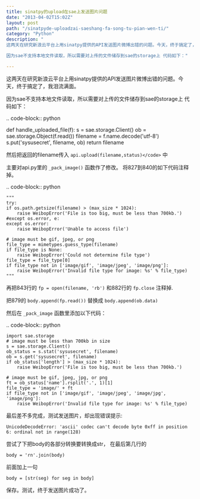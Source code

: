 ```yaml
---
title: sinatpy的upload在sae上发送图片问题
date: "2013-04-02T15:02Z"
layout: post
path: "/sinatpyde-uploadzai-saeshang-fa-song-tu-pian-wen-ti/"
category: "Python"
description: "
这两天在研究新浪云平台上用sinatpy提供的API发送图片微博出错的问题。今天，终于搞定了，我泪流满面。

因为sae不支持本地文件读取，所以需要对上传的文件储存到sae的storage上 代码如下："

---
```


这两天在研究新浪云平台上用sinatpy提供的API发送图片微博出错的问题。今天，终于搞定了，我泪流满面。

因为sae不支持本地文件读取，所以需要对上传的文件储存到sae的storage上 代码如下：

.. code-block:: python

  def handle_uploaded_file(f):
      s = sae.storage.Client()
      ob = sae.storage.Object(f.read())
      filename = f.name.decode('utf-8')
      s.put('sysusecret', filename, ob)
      return filename

然后把返回的filename传入 ``api.upload(filename,status)</code>`` 中

主要对api.py里的 ``_pack_image()`` 函数作了修改。 将827到840的如下代码注释掉。

.. code-block:: python

    """
    try:
    if os.path.getsize(filename) > (max_size * 1024):
        raise WeibopError('File is too big, must be less than 700kb.')
    #except os.error, e:
    except os.error:
        raise WeibopError('Unable to access file')

    # image must be gif, jpeg, or png
    file_type = mimetypes.guess_type(filename)
    if file_type is None:
        raise WeibopError('Could not determine file type')
    file_type = file_type[0]
    if file_type not in ['image/gif', 'image/jpeg', 'image/png']:
        raise WeibopError('Invalid file type for image: %s' % file_type)
    """

再把843行的 ``fp = open(filename, 'rb')`` 和882行的 ``fp.close`` 注释掉.

把879的 ``body.append(fp.read())`` 替换成 ``body.append(ob.data)``

然后在 ``_pack_image`` 函数里添加以下代码：

.. code-block:: python

    import sae.storage
    # image must be less than 700kb in size
    s = sae.storage.Client()
    ob_status = s.stat('sysusecret', filename)
    ob = s.get('sysusecret', filename)
    if ob_status['length'] > (max_size * 1024):
        raise WeibopError('File is too big, must be less than 700kb.')

    # image must be gif, jpeg, jpg, or png
    ft = ob_status['name'].rsplit('.', 1)[1]
    file_type = 'image/' + ft
    if file_type not in ['image/gif', 'image/jpeg', 'image/jpg', 'image/png']:
        raise WeibopError('Invalid file type for image: %s' % file_type)

最后差不多完成，测试发送图片，却出现错误提示:

    UnicodeDecodeError: 'ascii' codec can't decode byte 0xff in position 6: ordinal not in range(128)

尝试了下把body的各部分转换要转换成str， 在最后第几行的

    body = 'rn'.join(body)

前面加上一句

    body = [str(seg) for seg in body]

保存。测试，终于发送图片成功了。
